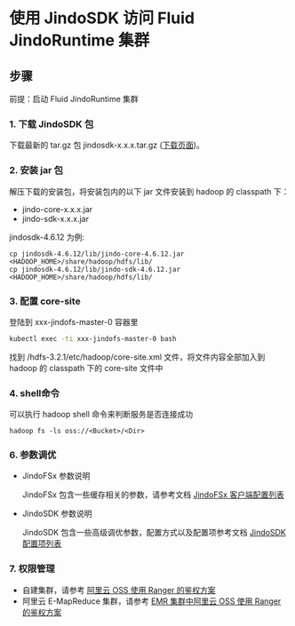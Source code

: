 # 使用 JindoSDK 访问 Fluid JindoRuntime 集群

## 步骤
前提：启动 Fluid JindoRuntime 集群

### 1. 下载 JindoSDK 包
下载最新的 tar.gz 包 jindosdk-x.x.x.tar.gz ([下载页面](/docs/user/4.x/jindodata_download.md))。

### 2. 安装 jar 包
解压下载的安装包，将安装包内的以下 jar 文件安装到 hadoop 的 classpath 下：
* jindo-core-x.x.x.jar
* jindo-sdk-x.x.x.jar

jindosdk-4.6.12 为例:
```
cp jindosdk-4.6.12/lib/jindo-core-4.6.12.jar <HADOOP_HOME>/share/hadoop/hdfs/lib/
cp jindosdk-4.6.12/lib/jindo-sdk-4.6.12.jar <HADOOP_HOME>/share/hadoop/hdfs/lib/
```

### 3. 配置 core-site
登陆到 xxx-jindofs-master-0 容器里
```bash
kubectl exec -ti xxx-jindofs-master-0 bash
```
找到  /hdfs-3.2.1/etc/hadoop/core-site.xml 文件，将文件内容全部加入到 hadoop 的 classpath 下的 core-site 文件中

### 4. shell命令
可以执行 hadoop shell 命令来判断服务是否连接成功
```shell
hadoop fs -ls oss://<Bucket>/<Dir>
```

### 6. 参数调优
* JindoFSx 参数说明
  
  JindoFSx 包含一些缓存相关的参数，请参考文档 [JindoFSx 客户端配置列表](/docs/user/4.x/4.6.x/4.6.12/jindofsx/jindo_fluid/jindo_fluid_ways_to_use.md)
* JindoSDK 参数说明
  
  JindoSDK 包含一些高级调优参数，配置方式以及配置项参考文档 [JindoSDK 配置项列表](/docs/user/4.x/4.6.x/4.6.12/oss/configuration/jindosdk_configuration_list.md)

### 7. 权限管理

* 自建集群，请参考 [阿里云 OSS 使用 Ranger 的鉴权方案](https://github.com/aliyun/alibabacloud-jindodata/blob/master/docs/user/4.x/4.6.x/4.6.12/jindofsx/permission/jindofsx_ranger.md)
* 阿里云 E-MapReduce 集群，请参考 [EMR 集群中阿里云 OSS 使用 Ranger 的鉴权方案](/docs/user/4.x/4.6.x/4.6.12/jindofsx/permission/jindofsx_ranger_emr.md)